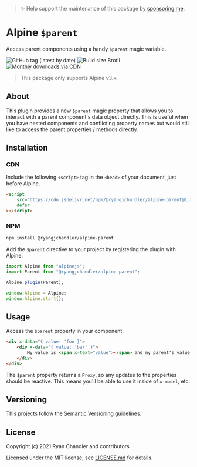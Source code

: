 > ✨ Help support the maintenance of this package by [sponsoring me](https://github.com/sponsors/ryangjchandler).

# Alpine `$parent`

Access parent components using a handy `$parent` magic variable.

![GitHub tag (latest by date)](https://img.shields.io/github/v/tag/ryangjchandler/alpine-parent?label=version&style=flat-square)
![Build size Brotli](https://img.badgesize.io/ryangjchandler/alpine-parent/main/dist/cdn.min.js.svg?compression=gzip&style=flat-square&color=green)
[![Monthly downloads via CDN](https://data.jsdelivr.com/v1/package/npm/@ryangjchandler/alpine-parent/badge)](https://www.jsdelivr.com/package/npm/@ryangjchandler/alpine-parent)

> This package only supports Alpine v3.x.

## About

This plugin provides a new `$parent` magic property that allows you to interact with a parent component's data object directly. This is useful when you have nested components and conflicting property names but would still like to access the parent properties / methods directly.

## Installation

### CDN

Include the following `<script>` tag in the `<head>` of your document, just before Alpine.

```html
<script
    src="https://cdn.jsdelivr.net/npm/@ryangjchandler/alpine-parent@1.x.x/dist/cdn.min.js"
    defer
></script>
```

### NPM

```bash
npm install @ryangjchandler/alpine-parent
```

Add the `$parent` directive to your project by registering the plugin with Alpine.

```js
import Alpine from "alpinejs";
import Parent from "@ryangjchandler/alpine-parent";

Alpine.plugin(Parent);

window.Alpine = Alpine;
window.Alpine.start();
```

## Usage

Access the `$parent` property in your component:

```html
<div x-data="{ value: 'foo }">
    <div x-data="{ value: 'bar' }">
        My value is <span x-text="value"></span> and my parent's value is <span x-text="$parent.value"></span>
    </div>
</div>
```

The `$parent` property returns a `Proxy`, so any updates to the properties should be reactive. This means you'll be able to use it inside of `x-model`, etc.

## Versioning

This projects follow the [Semantic Versioning](https://semver.org/) guidelines.

## License

Copyright (c) 2021 Ryan Chandler and contributors

Licensed under the MIT license, see [LICENSE.md](LICENSE.md) for details.
